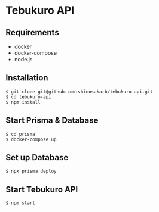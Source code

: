 # Tebukuro API
## Requirements
- docker
- docker-compose
- node.js

## Installation

```
$ git clone git@github.com:shinosakarb/tebukuro-api.git
$ cd tebukuro-api
$ npm install
```

## Start Prisma & Database

```
$ cd prisma
$ docker-compose up
```

## Set up Database

```
$ npx prisma deploy
```

## Start Tebukuro API

```
$ npm start
```
